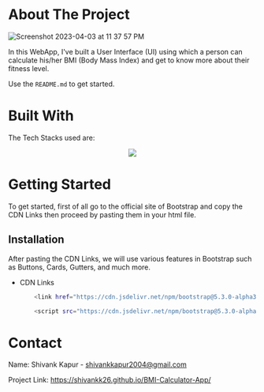 <!-- ABOUT THE PROJECT -->
# About The Project
![Screenshot 2023-04-03 at 11 37 57 PM](https://user-images.githubusercontent.com/115289871/229591660-a15ff238-9893-4237-9e42-9f02ce285e10.png)



In this WebApp, I've built a User Interface (UI) using which a person can calculate his/her BMI (Body Mass Index) and get to know more about their fitness level.

Use the `README.md` to get started.



<!-- BUILT WITH -->
# Built With

The Tech Stacks used are:

<div align="center">
<a href="https://skillicons.dev">
    <img src="https://skillicons.dev/icons?i=html,css,js,bootstrap" />
</a>
</div>



<!-- GETTING STARTED -->
# Getting Started
To get started, first of all go to the official site of Bootstrap and copy the CDN Links then proceed by pasting them in your html file. 

## Installation
After pasting the CDN Links, we will use various features in Bootstrap such as Buttons, Cards, Gutters, and much more.

* CDN Links

  ```sh
      <link href="https://cdn.jsdelivr.net/npm/bootstrap@5.3.0-alpha3/dist/css/bootstrap.min.css" rel="stylesheet" integrity="sha384-KK94CHFLLe+nY2dmCWGMq91rCGa5gtU4mk92HdvYe+M/SXH301p5ILy+dN9+nJOZ" crossorigin="anonymous">
  ```
  
  ```sh
      <script src="https://cdn.jsdelivr.net/npm/bootstrap@5.3.0-alpha3/dist/js/bootstrap.bundle.min.js" integrity="sha384-ENjdO4Dr2bkBIFxQpeoTz1HIcje39Wm4jDKdf19U8gI4ddQ3GYNS7NTKfAdVQSZe" crossorigin="anonymous"></script>
  ```
  



<!-- CONTACT -->
# Contact

Name: Shivank Kapur - shivankkapur2004@gmail.com

Project Link: https://shivankk26.github.io/BMI-Calculator-App/
